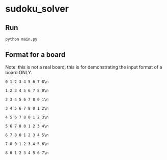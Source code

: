# sudoku_solver

## Run
`python main.py`

## Format for a board
Note: this is not a real board, this is for demonstrating the input format of a board ONLY.

`0 1 2 3 4 5 6 7 8\n`

`1 2 3 4 5 6 7 8 0\n`

`2 3 4 5 6 7 8 0 1\n`

`3 4 5 6 7 8 0 1 2\n`

`4 5 6 7 8 0 1 2 3\n`

`5 6 7 8 0 1 2 3 4\n`

`6 7 8 0 1 2 3 4 5\n`

`7 8 0 1 2 3 4 5 6\n`

`8 0 1 2 3 4 5 6 7\n`
